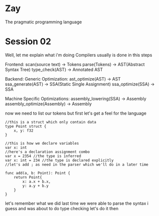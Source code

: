 # Zay
The pragmatic programming language

# Session 02

Well, let me explain what i'm doing
Compilers usually is done in this steps

Frontend:
scan(source text) -> Tokens
parse(Tokens) -> AST(Abstract Syntax Tree)
type_check(AST) -> Annotated AST

Backend:
Generic Optimization:
ast_optimize(AST) -> AST
ssa_generate(AST) -> SSA(Static Single Assignment)
ssa_optimize(SSA) -> SSA

Machine Specific Optimizations:
assembly_lowering(SSA) -> Assembly
assembly_optimize(Assembly) -> Assembly

now we need to list our tokens but first let's get a feel for the language

```
//this is a struct which only contain data
type Point struct {
	x, y: f32
}

//this is how we declare variables
var x: int
//here's a declaration assignment combo
var x = 2354 //the type is inferred
var x: int = 234 //the type is declared explicitly
//let's add ; as need in the parser which we'll do in a later time

func add(a, b: Point): Point {
	return Point{
		x: a.x + b.x,
		y: a.y + b.y
	}
}
```
let's remember what we did last time
we were able to parse the syntax i guess and was about to do type checking
let's do it then